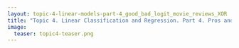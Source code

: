 ```yaml
---
layout: topic-4-linear-models-part-4_good_bad_logit_movie_reviews_XOR
title: "Topic 4. Linear Classification and Regression. Part 4. Pros and Cons"
image:
  teaser: topic4-teaser.png
---
```



